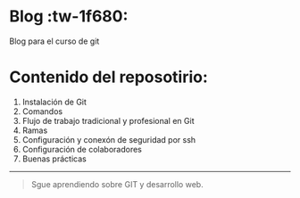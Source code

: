 # Blog :tw-1f680:

Blog para el curso de git

# Contenido del reposotirio:

1.  Instalación de Git
2.  Comandos
3.  Flujo de trabajo tradicional y profesional en Git
4.  Ramas
5.  Configuración y conexón de seguridad por ssh
6.  Configuración de colaboradores
7.  Buenas prácticas

---

> Sgue aprendiendo sobre GIT y desarrollo web.
